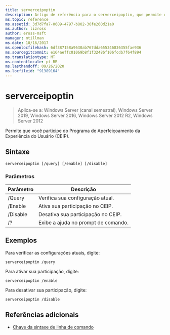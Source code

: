 ```yaml
---
title: serverceipoptin
description: Artigo de referência para o serverceipoptin, que permite que você participe do Programa de Aperfeiçoamento da Experiência do Usuário (CEIP).
ms.topic: reference
ms.assetid: 3d7d7fa7-0689-4797-b802-36fe260d21a0
ms.author: lizross
author: eross-msft
manager: mtillman
ms.date: 10/16/2017
ms.openlocfilehash: 6df387158a9630ab767dda655346836355fae936
ms.sourcegitcommit: e164aeffc01069b8f1f3248bf106fcdb7f64f894
ms.translationtype: MT
ms.contentlocale: pt-BR
ms.lasthandoff: 09/26/2020
ms.locfileid: "91389164"
---
```

# <a name="serverceipoptin"></a>serverceipoptin

> Aplica-se a: Windows Server (canal semestral), Windows Server 2019, Windows Server 2016, Windows Server 2012 R2, Windows Server 2012

Permite que você participe do Programa de Aperfeiçoamento da Experiência do Usuário (CEIP).

## <a name="syntax"></a>Sintaxe

```
serverceipoptin [/query] [/enable] [/disable]
```

### <a name="parameters"></a>Parâmetros

| Parâmetro | Descrição |
|--|--|
| /Query | Verifica sua configuração atual. |
| /Enable | Ativa sua participação no CEIP. |
| /Disable | Desativa sua participação no CEIP. |
| /? | Exibe a ajuda no prompt de comando. |

## <a name="examples"></a>Exemplos

Para verificar as configurações atuais, digite:

```
serverceipoptin /query
```

Para ativar sua participação, digite:

```
serverceipoptin /enable
```

Para desativar sua participação, digite:

```
serverceipoptin /disable
```

## <a name="additional-references"></a>Referências adicionais

- [Chave da sintaxe de linha de comando](command-line-syntax-key.md)
